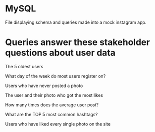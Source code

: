 # MySQL

File displaying schema and queries made into a mock instagram app. 

# Queries answer these stakeholder questions about user data

The 5 oldest users

What day of the week do most users register on?

Users who have never posted a photo

The user and their photo who got the most likes

How many times does the average user post?

What are the TOP 5 most common hashtags?

Users who have liked every single photo on the site
